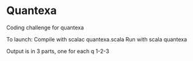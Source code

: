 # Quantexa
Coding challenge for quantexa


To launch: 
Compile with scalac quantexa.scala
Run with scala quantexa

Output is in 3 parts, one for each q 1-2-3
